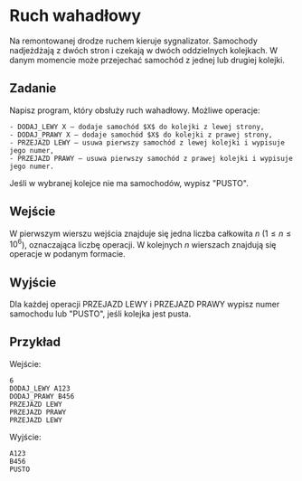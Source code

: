 # Ruch wahadłowy
Na remontowanej drodze ruchem kieruje sygnalizator. Samochody nadjeżdżają z dwóch stron i czekają w dwóch oddzielnych kolejkach. W danym momencie może przejechać samochód z jednej lub drugiej kolejki.

## Zadanie
Napisz program, który obsłuży ruch wahadłowy. Możliwe operacje:

    - DODAJ_LEWY X – dodaje samochód $X$ do kolejki z lewej strony,
    - DODAJ_PRAWY X – dodaje samochód $X$ do kolejki z prawej strony,
    - PRZEJAZD LEWY – usuwa pierwszy samochód z lewej kolejki i wypisuje jego numer,
    - PRZEJAZD PRAWY – usuwa pierwszy samochód z prawej kolejki i wypisuje jego numer.

Jeśli w wybranej kolejce nie ma samochodów, wypisz "PUSTO".

## Wejście
W pierwszym wierszu wejścia znajduje się jedna liczba całkowita $n$ ($1 \leq n \leq 10^6$), oznaczająca liczbę operacji.
W kolejnych $n$ wierszach znajdują się operacje w podanym formacie.

## Wyjście
Dla każdej operacji PRZEJAZD LEWY i PRZEJAZD PRAWY wypisz numer samochodu lub "PUSTO", jeśli kolejka jest pusta.

## Przykład
Wejście:
```
6
DODAJ_LEWY A123
DODAJ_PRAWY B456
PRZEJAZD LEWY
PRZEJAZD PRAWY
PRZEJAZD LEWY
```

Wyjście:
```
A123
B456
PUSTO
```